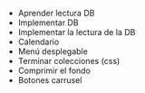 - Aprender lectura DB
- Implementar DB
- Implementar la lectura de la DB
- Calendario
- Menú desplegable
- Terminar colecciones (css)
- Comprimir el fondo
- Botones carrusel